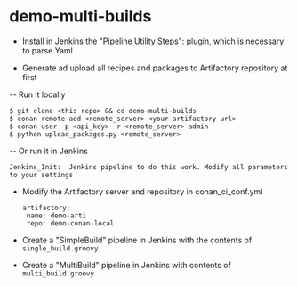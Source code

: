# demo-multi-builds

- Install in Jenkins the "Pipeline Utility Steps": plugin, which is necessary to parse Yaml

- Generate ad upload all recipes and packages to Artifactory repository at first

-- Run it locally
```
$ git clone <this repo> && cd demo-multi-builds
$ conan remote add <remote_server> <your artifactory url>   
$ conan user -p <api_key> -r <remote_server> admin
$ python upload_packages.py <remote_server> 
```
-- Or run it in Jenkins
```
Jenkins_Init:  Jenkins pipeline to do this work. Modify all parameters to your settings
```

- Modify the Artifactory server and repository in conan_ci_conf.yml
  ```
  artifactory:
   name: demo-arti
   repo: demo-conan-local
   ```
   
- Create a "SimpleBuild" pipeline in Jenkins with the contents of ``single_build.groovy``
- Create a "MultiBuild" pipeline in Jenkins with contents of ``multi_build.groovy``


